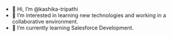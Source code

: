 - 👋 Hi, I’m @kashika-tripathi
- 👀 I’m interested in learning new technologies and working in a collaborative environment.
- 🌱 I’m currently learning Salesforce Development.


<!---
kashika-tripathi/kashika-tripathi is a ✨ special ✨ repository because its `README.md` (this file) appears on your GitHub profile.
You can click the Preview link to take a look at your changes.
--->
